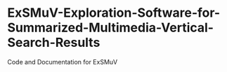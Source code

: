 # ExSMuV-Exploration-Software-for-Summarized-Multimedia-Vertical-Search-Results
Code and Documentation for ExSMuV
